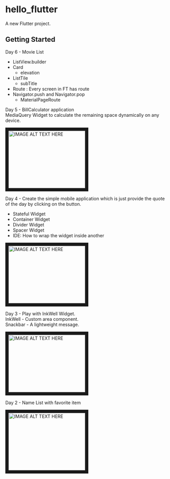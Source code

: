 # hello_flutter

A new Flutter project.

## Getting Started

Day 6 - Movie List  
- ListView.builder  
- Card  
  - elevation  
- ListTile  
  - subTitle  
- Route : Every screen in FT has route  
- Navigator.push and Navigator.pop  
  - MaterialPageRoute  


Day 5 - BillCalculator application  
MediaQuery Widget to calculate the remaining space dynamically on any device.  

<a href="http://www.youtube.com/watch?feature=player_embedded&v=xbHMJza-dJw
" target="_blank"><img src="http://img.youtube.com/vi/xbHMJza-dJw/0.jpg"
alt="IMAGE ALT TEXT HERE" width="240" height="180" border="10" /></a>


Day 4 - Create the simple mobile application which is just provide the quote of the day by clicking on the button.
- Stateful Widget  
- Container Widget  
- Divider Widget  
- Spacer Widget  
- IDE: How to wrap the widget inside another  

<a href="http://www.youtube.com/watch?feature=player_embedded&v=pAXTKq8eUbE
" target="_blank"><img src="http://img.youtube.com/vi/pAXTKq8eUbE/0.jpg"
alt="IMAGE ALT TEXT HERE" width="240" height="180" border="10" /></a>

Day 3 - Play with InkWell Widget.  
InkWell - Custom area component.  
Snackbar - A lightweight message.

<a href="http://www.youtube.com/watch?feature=player_embedded&v=dia9dhf_LXM
" target="_blank"><img src="http://img.youtube.com/vi/dia9dhf_LXM/0.jpg"
alt="IMAGE ALT TEXT HERE" width="240" height="180" border="10" /></a>


Day 2 - Name List with favorite item

<a href="http://www.youtube.com/watch?feature=player_embedded&v=r5UFi1U4U_Y
" target="_blank"><img src="http://img.youtube.com/vi/r5UFi1U4U_Y/0.jpg" 
alt="IMAGE ALT TEXT HERE" width="240" height="180" border="10" /></a>




